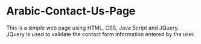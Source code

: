 # Arabic-Contact-Us-Page
This is a simple web page using HTML, CSS, Java Script and JQuery. JQuery is used to validate the contact form information entered by the user.
